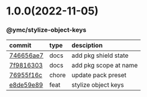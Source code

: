<a name="1.0.0"></a>
# 1.0.0(2022-11-05)
### @ymc/stylize-object-keys
commit|type|desciption
:----|:----|:----
[746656ae7](https://github.com/ymc-github/js-idea/commit/b746656ae7cecba521ffe31e67af5d761d6c59f7)|docs|add pkg shield state
[7f9816303](https://github.com/ymc-github/js-idea/commit/17f9816303affed7df6cf9d56cf31f4ee2c7cbd5)|docs|add pkg scope at name
[76955f16c](https://github.com/ymc-github/js-idea/commit/d76955f16c4fc0215c9ce056fd49fc98ba1ae128)|chore|update pack preset
[e8de59e89](https://github.com/ymc-github/js-idea/commit/7e8de59e890d3a4352741e2d08e3e30f6415ac82)|feat|stylize object keys